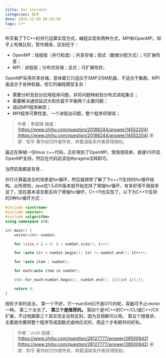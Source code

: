 ```yaml
---
title: for iterator
categories: 技术
date: 2016-12-09 08:45:58
tags: C++
---
```


昨天看了下C++的并行运算实现方式，编程实现有两种方式，MPI和OpenMP。知乎上有做比较，暂作摘录，区别在于：
- OpenMP：线程级（并行粒度）；共享存储；隐式（数据分配方式）；可扩展性差；
- MPI：进程级；分布式存储；显式；可扩展性好。

OpenMP采用共享存储，意味着它只适应于SMP,DSM机器，不适合于集群。MPI虽适合于各种机器，但它的编程模型复杂：
- 需要分析及划分应用程序问题，并将问题映射到分布式进程集合；
- 需要解决通信延迟大和负载不平衡两个主要问题；
- 调试MPI程序麻烦；
- MPI程序可靠性差，一个进程出问题，整个程序将错误；
<!-- more -->

>作者：李超铮
链接：[https://www.zhihu.com/question/20188244/answer/14552204](https://www.zhihu.com/question/20188244/answer/14552204)
来源：知乎
著作权归作者所有，转载请联系作者获得授权。

最近在移植一份linux c++代码，正好用到了OpenMP。使用很简单，直接VS开启OpenMP支持，然后在代码前添加#pragma注释即可。

当然前面都是背景...

并行计算最适合的场景是for循环，然后就顺带了解了下c++11支持的for循环结构。众所周知，java在1.5JDK版本就开始支持了增强for循环，有多好用不用我多说了，现在基本语言都支持了增强for循环，C++11也实现了。以下为C++11支持的5种for循环方式：
``` c++
#include <iostream>
#include <vector>
#include <algorithm>
using namespace std;

int main() {
	vector<int> numSet;

	for (size_t i = 0; i < numSet.size(); i++);

	for (auto itr = numSet.begin(); itr != numSet.end(); itr++);

	for (auto item : numSet);

	for each(auto item in numSet);

	std::for_each(numSet.begin(), numSet.end(), [&](int i){;});

	return 0;
}
```
按轮子哥的说法，
第一个不好，万一numSet[i]不是O(1)的呢，容器可不止vector一种。
第二个太长了。
**第三个是推荐的。**
第四个是VC++的C++/CLI或C++/CX扩展，不过他跟第三个其实完全没有区别，因为互相都可以用。
第五个很难讲，主要是你要把整个程序写成函数式或响应式的，用这个才有额外的好处。

>作者：vczh
链接：[https://www.zhihu.com/question/28127777/answer/39500842](https://www.zhihu.com/question/28127777/answer/39500842)
来源：知乎
著作权归作者所有，转载请联系作者获得授权。

